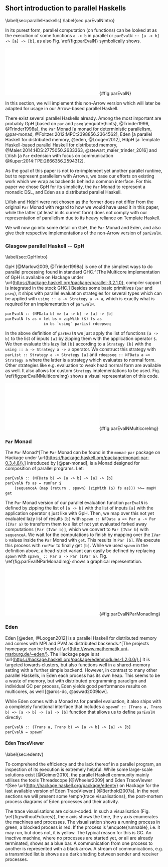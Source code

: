 ## Short introduction to parallel Haskells

\label{sec:parallelHaskells}
\label{sec:parEvalNIntro}

In its purest form, parallel computation (on functions) can be looked at
as the execution of some functions `a -> b` in parallel or 
`parEvalN :: [a -> b] -> [a] -> [b]`, as also Fig. \ref{fig:parEvalN} 
symbolically shows.

![Schematic illustration of `parEvalN`. A list of inputs is transformed by different functions in parallel.](src/img/parEvalN.pdf){#fig:parEvalN}

In this section, we will implement this non-Arrow version which
will later be adapted for usage in our Arrow-based parallel Haskell.

There exist several parallel Haskells already.
Among the most important are probably GpH [based on `par` and `pseq` \enquote{hints}, @Trinder1996, @Trinder1998a],
the `Par` Monad [a monad for deterministic parallelism, @par-monad, @Foltzer:2012:MPC:2398856.2364562],
Eden [a parallel Haskell for distributed memory, @eden, @Loogen2012],
HdpH [a Template Haskell-based parallel Haskell for distributed memory, @Maier:2014:HDS:2775050.2633363, @stewart_maier_trinder_2016]
and LVish [a `Par` extension with focus on communication @Kuper:2014:TPE:2666356.2594312].

As the goal of this paper is not to re-implement yet another parallel runtime,
but to represent parallelism with Arrows, we base our efforts on existing work
which we wrap as backends behind a common interface.
For this paper we chose GpH for its simplicity, the `Par` Monad to represent a
monadic DSL, and Eden as a distributed parallel Haskell.

LVish and HdpH were not chosen as the former does not differ from the original
`Par` Monad with regard to how we would have used it in this paper,
while the latter (at least in its current form) does not comply with
our representation of parallelism due to its heavy reliance on Template Haskell.

We will now go into some detail on GpH, the `Par` Monad and Eden, and also
give their respective implementations of the non-Arrow version of `parEvalN`.

### Glasgow parallel Haskell -- GpH

\label{sec:GpHIntro}

GpH [@Marlow2009, @Trinder1998a] is one of the simplest ways to do parallel
processing found in standard GHC.^[The Multicore implementation of GpH is available on Hackage under \url{https://hackage.haskell.org/package/parallel-3.2.1.0}, compiler support is integrated in the stock GHC.]
Besides some basic primitives (`par` and `pseq`), it ships with parallel
evaluation strategies for several types which can be applied with
`using :: a -> Strategy a -> a`, which is exactly what is required for an
implementation of `parEvalN`.

~~~~ {.haskell}
parEvalN :: (NFData b) => [a -> b] -> [a] -> [b]
parEvalN fs as = let bs = zipWith ($) fs as 
                 in bs `using` parList rdeepseq
~~~~

In the above definition of `parEvalN` we just apply the list of functions `[a -> b]`
to the list of inputs `[a]` by zipping them with the application operator `$`.
We then evaluate this lazy list `[b]` according to a `Strategy [b]` with the
`using :: a -> Strategy a -> a` operator.
We construct this strategy with `parList :: Strategy a -> Strategy [a]` and
`rdeepseq :: NFData a => Strategy a` where the latter is a strategy
which evaluates to normal form. Other strategies like e.g. evaluation
to weak head normal form are available as well.
It also allows for custom `Strategy` implementations to be used.
Fig. \ref{fig:parEvalNMulticoreImg} shows a visual representation of this code.

![`parEvalN` (GpH).](src/img/parEvalNMulticoreImg.pdf){#fig:parEvalNMulticoreImg}

### `Par` Monad

The `Par` Monad^[The `Par` Monad can be found in the `monad-par` package on Hackage
under \url{https://hackage.haskell.org/package/monad-par-0.3.4.8/}.]
introduced by [@par-monad], is a Monad designed for composition of
parallel programs. Let:

~~~~ {.haskell}
parEvalN :: (NFData b) => [a -> b] -> [a] -> [b]
parEvalN fs as = runPar $ 
	(sequenceA (map (return . spawn) (zipWith ($) fs as))) >>= mapM get
~~~~

The `Par` Monad version of our parallel evaluation function `parEvalN` is
defined by zipping the list of `[a -> b]` with the list of inputs `[a]` with the
application operator `$` just like with GpH.
Then, we map over this not yet evaluated lazy list of results `[b]` with
`spawn :: NFData a => Par a -> Par (IVar a)` to transform them to a list
of not yet evaluated forked away computations `[Par (IVar b)]`,
which we convert to `Par [IVar b]` with `sequenceA`.
We wait for the computations to finish by mapping over the `IVar b`
values inside the `Par` Monad with `get`.
This results in `Par [b]`. We execute this process with `runPar` to finally get `[b]`.
While we used `spawn` in the definition above, a head-strict variant
can easily be defined by replacing `spawn` with `spawn_ :: Par a -> Par (IVar a)`.
Fig. \ref{fig:parEvalNParMonadImg} shows a graphical representation.

![`parEvalN` (`Par` Monad).](src/img/parEvalNParMonadImg.pdf){#fig:parEvalNParMonadImg}

### Eden

Eden [@eden, @Loogen2012] is a parallel Haskell for distributed memory
and comes with MPI and PVM as
distributed backends.^[The projects homepage can be found at \url{http://www.mathematik.uni-marburg.de/~eden/}. The Hackage page is at \url{https://hackage.haskell.org/package/edenmodules-1.2.0.0/}.]
It is targeted towards clusters, but also functions well in a shared-memory
setting with a further simple backend. However, in contrast to many other
parallel Haskells, in Eden each process has its own heap. This seems to
be a waste of memory, but with distributed programming paradigm and
individual GC per process, Eden yields good performance results on multicores,
as well [@arcs-dc, @aswad2009low].

While Eden comes with a Monad `PA` for parallel evaluation, it also ships
with a completely functional interface that includes
a `spawnF :: (Trans a, Trans b) => [a -> b] -> [a] -> [b]`
function that allows us to define `parEvalN` directly:

~~~~ {.haskell}
parEvalN :: (Trans a, Trans b) => [a -> b] -> [a] -> [b]
parEvalN = spawnF 
~~~~

#### Eden TraceViewer

\label{sec:edentv}

To comprehend the efficiency and the lack thereof in a parallel program,
an inspection of its execution is extremely helpful. While some large-scale
solutions exist [@Geimer2010], the parallel Haskell community mainly utilises
the tools Threadscope [@Wheeler2009] and Eden TraceViewer
^[See \url{http://hackage.haskell.org/package/edentv} on Hackage for
the last available version of Eden TraceViewer.] [@Berthold2007a].
In the next sections we will present some \emph{trace visualisations},
the post-mortem process diagrams of Eden processes and their activity.

The trace visualisations are colour-coded.
In such a visualisation (Fig. \ref{fig:withoutFutures}),
the `x` axis shows the time, the `y` axis enumerates the machines and processes.
The visualisation shows a running process in green, a blocked process is red.
If the process is \enquote{runnable}, i.e. it may run, but does not,
it is yellow. The typical reason for this is GC.
An inactive machine, where no processes are started yet,
or all are already terminated, shows as a blue bar.
A communication from one process to another is represented with a black arrow.
A stream of communications, e.g. a transmitted list is shows as a dark shading
between sender and receiver processes.
